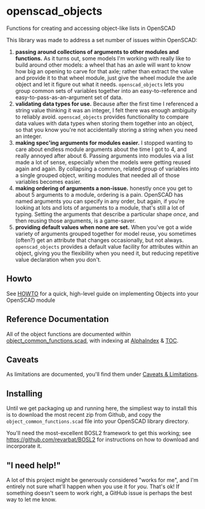 # openscad_objects
Functions for creating and accessing object-like lists in OpenSCAD

This library was made to address a set number of issues within OpenSCAD:

1. **passing around collections of arguments to other modules and functions.** As it turns out, some models I'm working with really like to build around other models: a wheel that has an axle will want to know how big an opening to carve for that axle; rather than extract the value and provide it to that wheel module, just give the wheel module the axle object and let it figure out what it needs. `openscad_objects` lets you group common sets of variables together into an easy-to-reference and easy-to-pass-as-an-argument set of data.
2. **validating data types for use.** Because after the first time I referenced a string value thinking it was an integer, I felt there was enough ambiguity to reliably avoid. `openscad_objects` provides functionality to compare data values with data types when storing them together into an object, so that you know you're not accidentally storing a string when you need an integer. 
3. **making spec'ing arguments for modules easier.** I stopped wanting to care about endless module arguments about the time I got to 4, and really annoyed after about 6. Passing arguments into modules via a list made a lot of sense, especially when the models were getting reused again and again. By collapsing a common, related group of variables into a single grouped object, writing modules that needed all of those variables becomes easier. 
4. **making ordering of arguments a non-issue.** honestly once you get to about 5 arguments to a module, ordering is a pain. OpenSCAD has named arguments you can specify in any order, but again, if you're looking at lots and lots of arguments to a module, that's still a lot of typing. Setting the arguments that describe a particular shape _once_, and then reusing those arguments, is a game-saver. 
5. **providing default values when none are set.** When you've got a wide variety of arguments grouped together for model reuse, you sometimes (often?) get an attribute that changes occasionally, but not always. `openscad_objects` provides a default value facility for attributes within an object, giving you the flexibility when you need it, but reducing repetitive value declaration when you don't. 

## Howto
See [HOWTO](HOWTO) for a quick, high-level guide on implementing Objects into your OpenSCAD module

## Reference Documentation
All of the object functions are documented within [object_common_functions.scad](object_common_functions.scad), with indexing at [AlphaIndex](AlphaIndex) & [TOC](TOC).

## Caveats
As limitations are documented, you'll find them under [Caveats & Limitations](Caveats-&-Limitations).

## Installing
Until we get packaging up and running here, the simpliest way to install this is to download the most recent zip from Github, and copy the `object_common_functions.scad` file into your OpenSCAD library directory. 

You'll need the most-excellent BOSL2 framework to get this working; see https://github.com/revarbat/BOSL2 for instructions on how to download and incorporate it. 

## "I need help!"
A lot of this project might be generously considered "works for me", and I'm entirely not sure what'll happen when you use it for *you*. That's ok! If something doesn't seem to work right, a GitHub issue is perhaps the best way to let me know. 
